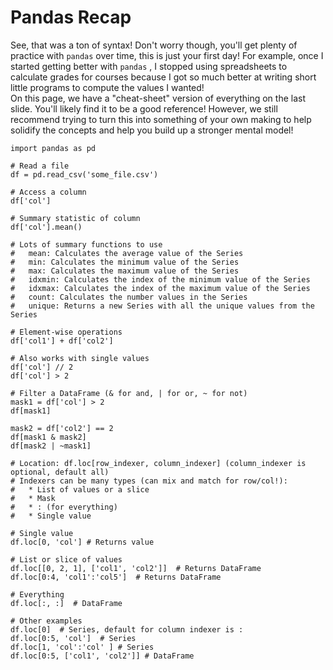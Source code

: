 # Pandas Recap
See, that was a ton of syntax! Don't worry though, you'll get plenty of practice with `pandas` over time, this is just your first day! For example, once I started getting better with `pandas` , I stopped using spreadsheets to calculate grades for courses because I got so much better at writing short little programs to compute the values I wanted!  
On this page, we have a "cheat-sheet" version of everything on the last slide. You'll likely find it to be a good reference! However, we still recommend trying to turn this into something of your own making to help solidify the concepts and help you build up a stronger mental model!  
```text
import pandas as pd

# Read a file
df = pd.read_csv('some_file.csv')

# Access a column
df['col']

# Summary statistic of column
df['col'].mean()

# Lots of summary functions to use
#   mean: Calculates the average value of the Series
#   min: Calculates the minimum value of the Series
#   max: Calculates the maximum value of the Series
#   idxmin: Calculates the index of the minimum value of the Series
#   idxmax: Calculates the index of the maximum value of the Series
#   count: Calculates the number values in the Series
#   unique: Returns a new Series with all the unique values from the Series

# Element-wise operations
df['col1'] + df['col2']

# Also works with single values
df['col'] // 2
df['col'] > 2

# Filter a DataFrame (& for and, | for or, ~ for not)
mask1 = df['col'] > 2
df[mask1]

mask2 = df['col2'] == 2
df[mask1 & mask2]
df[mask2 | ~mask1]

# Location: df.loc[row_indexer, column_indexer] (column_indexer is optional, default all)
# Indexers can be many types (can mix and match for row/col!): 
#   * List of values or a slice
#   * Mask
#   * : (for everything)
#   * Single value

# Single value
df.loc[0, 'col'] # Returns value

# List or slice of values
df.loc[[0, 2, 1], ['col1', 'col2']]  # Returns DataFrame
df.loc[0:4, 'col1':'col5']  # Returns DataFrame

# Everything
df.loc[:, :]  # DataFrame

# Other examples
df.loc[0]  # Series, default for column indexer is :
df.loc[0:5, 'col']  # Series
df.loc[1, 'col':'col' ] # Series
df.loc[0:5, ['col1', 'col2']] # DataFrame

````

 
 
